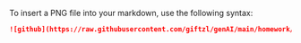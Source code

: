 To insert a PNG file into your markdown, use the following syntax:

```markdown
![github](https://raw.githubusercontent.com/giftzl/genAI/main/homework/chapter8-LangBot/guitarMaster-chat-1.png)
```
